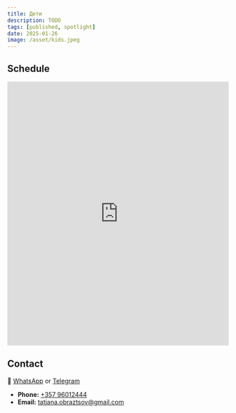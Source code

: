 ```yaml
---
title: Дети
description: TODO
tags: [published, spotlight]
date: 2025-01-26
image: /asset/kids.jpeg
---
```


## Schedule

<iframe loading="lazy" title="Children Calendar" src="https://calendar.google.com/calendar/embed?src=df7aa66bfa29f536097c661404e0e3a1c9c9917c01228424627574fbc5cd37a3%40group.calendar.google.com&mode=AGENDA&amp;ctz=Asia%2FNicosia&amp;hl={{lang}}" style="border:0" width="100%" height="600" frameborder="0" scrolling="no"></iframe>

## Contact

💬 [WhatsApp](https://chat.whatsapp.com/LDX0gEpeyzB2VzV7EgThvE) or [Telegram](https://t.me/promitheas_badminton_club_trial/2)

- **Phone:** [+357 96012444](tel:+35796012444)
- **Email:** tatjana.obraztsov@gmail.com
